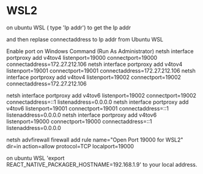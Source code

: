 # WSL2 



on ubuntu WSL ( type 'Ip addr') to get the Ip addr

and then replase connectaddress to Ip addr from Ubuntu WSL

Enable port on Windows Command (Run As Administrator)
netsh interface portproxy add v4tov4 listenport=19000 connectport=19000 connectaddress=172.27.212.106
netsh interface portproxy add v4tov4 listenport=19001 connectport=19001 connectaddress=172.27.212.106
netsh interface portproxy add v4tov4 listenport=19002 connectport=19002 connectaddress=172.27.212.106

netsh interface portproxy add v4tov6 listenport=19002 connectport=19002 connectaddress=::1 listenaddress=0.0.0.0
netsh interface portproxy add v4tov6 listenport=19001 connectport=19001 connectaddress=::1 listenaddress=0.0.0.0
netsh interface portproxy add v4tov6 listenport=19000 connectport=19000 connectaddress=::1 listenaddress=0.0.0.0

netsh advfirewall firewall add rule name="Open Port 19000 for WSL2" dir=in action=allow protocol=TCP localport=19000

on ubuntu WSL 'export REACT_NATIVE_PACKAGER_HOSTNAME=192.168.1.9' to your local address.
